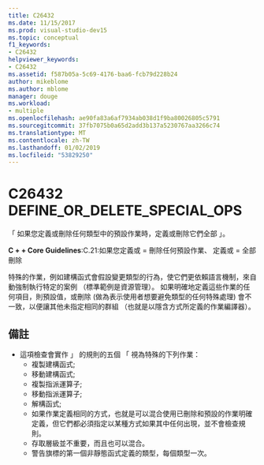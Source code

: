```yaml
---
title: C26432
ms.date: 11/15/2017
ms.prod: visual-studio-dev15
ms.topic: conceptual
f1_keywords:
- C26432
helpviewer_keywords:
- C26432
ms.assetid: f587b05a-5c69-4176-baa6-fcb79d228b24
author: mikeblome
ms.author: mblome
manager: douge
ms.workload:
- multiple
ms.openlocfilehash: ae90fa83a6af7934ab038d1f9ba80026805c5791
ms.sourcegitcommit: 37fb7075b0a65d2add3b137a5230767aa3266c74
ms.translationtype: MT
ms.contentlocale: zh-TW
ms.lasthandoff: 01/02/2019
ms.locfileid: "53829250"
---
```

# <a name="c26432-defineordeletespecialops"></a>C26432 DEFINE_OR_DELETE_SPECIAL_OPS
「 如果您定義或刪除任何類型中的預設作業時，定義或刪除它們全部 」。

**C + + Core Guidelines**:C.21:如果您定義或 = 刪除任何預設作業、 定義或 = 全部刪除

特殊的作業，例如建構函式會假設變更類型的行為，使它們更依賴語言機制，來自動強制執行特定的案例 （標準範例是資源管理）。 如果明確地定義這些作業的任何項目，則預設值，或刪除 (做為表示使用者想要避免類型的任何特殊處理) 會不一致，以便讓其他未指定相同的群組 （也就是以隱含方式所定義的作業編譯器）。

## <a name="remarks"></a>備註
- 這項檢查會實作 」 的規則的五個 「 視為特殊的下列作業：
  -  複製建構函式;
  -  移動建構函式;
  -  複製指派運算子;
  -  移動指派運算子;
  -  解構函式;
  -  如果作業定義相同的方式，也就是可以混合使用已刪除和預設的作業明確定義，但它們都必須指定以某種方式如果其中任何出現，並不會檢查規則。
  -  存取層級並不重要，而且也可以混合。
  -  警告旗標的第一個非靜態函式定義的類型，每個類型一次。
